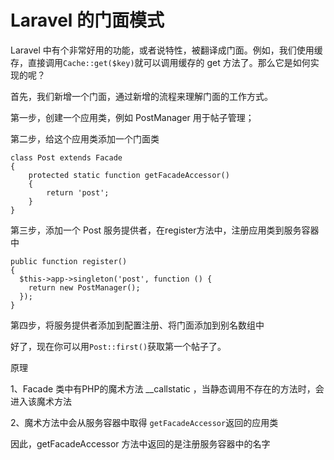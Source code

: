 # Laravel 的门面模式





Laravel 中有个非常好用的功能，或者说特性，被翻译成门面。例如，我们使用缓存，直接调用`Cache::get($key)`就可以调用缓存的 get 方法了。那么它是如何实现的呢？

首先，我们新增一个门面，通过新增的流程来理解门面的工作方式。

第一步，创建一个应用类，例如 PostManager 用于帖子管理；

第二步，给这个应用类添加一个门面类

```
class Post extends Facade 
{
    protected static function getFacadeAccessor()
    {
        return 'post';
    }
}
```

第三步，添加一个 Post 服务提供者，在register方法中，注册应用类到服务容器中

```
public function register() 
{
  $this->app->singleton('post', function () {
  	return new PostManager();
  });
}
```

第四步，将服务提供者添加到配置注册、将门面添加到别名数组中

好了，现在你可以用`Post::first()`获取第一个帖子了。

原理

1、Facade 类中有PHP的魔术方法 __callstatic ，当静态调用不存在的方法时，会进入该魔术方法

2、魔术方法中会从服务容器中取得 `getFacadeAccessor`返回的应用类

因此，getFacadeAccessor 方法中返回的是注册服务容器中的名字